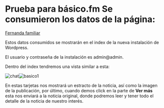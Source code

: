 # Prueba para básico.fm Se consumieron los datos de la página:

<a href="https://fernandafamiliar.soy">Fernanda familiar</a>

Estos datos consumidos se mostrarán en el index de la nueva instalación de Wordpress.

El usuario y contraseña de la instalación es admin@admin.

Dentro del index tendremos una vista similar a esta:

<img src="https://i.ibb.co/vvxQx2p/chat.png" alt="chat" border="0"><img src="https://i.ibb.co/wY2vBZB/basico1.png" alt="basico1" border="0">

En estas tarjetas nos mostrará un estracto de la noticia, así como la imagen de la publicación,
por último, cuando demos click en la parte de <b>Ver más</b> esta nos enviará a la noticia original,
donde podremos leer y tener todo el detalle de la noticia de nuestro interés.
